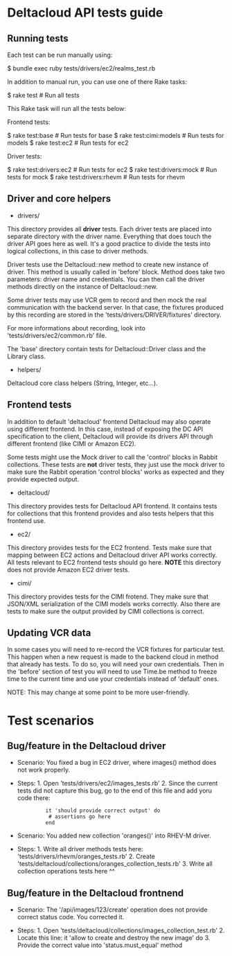 Deltacloud API tests guide
==========================

Running tests
-----------------------

Each test can be run manually using:

$ bundle exec ruby tests/drivers/ec2/realms_test.rb

In addition to manual run, you can use one of there Rake tasks:

$ rake test                 # Run all tests

This Rake task will run all the tests below:

Frontend tests:

$ rake test:base            # Run tests for base
$ rake test:cimi:models     # Run tests for models
$ rake test:ec2             # Run tests for ec2

Driver tests:

$ rake test:drivers:ec2     # Run tests for ec2
$ rake test:drivers:mock    # Run tests for mock
$ rake test:drivers:rhevm   # Run tests for rhevm

Driver and core helpers
-----------------------

* drivers/

This directory provides all **driver** tests. Each driver tests are placed into
separate directory with the driver name.  Everything that does touch the driver
API goes here as well. It's a good practice to divide the tests into logical
collections, in this case to driver methods.

Driver tests use the Deltacloud::new method to create new instance of driver.
This method is usually called in 'before' block. Method does take two
parameters: driver name and credentials.  You can then call the driver methods
directly on the instance of Deltacloud::new.

Some driver tests may use VCR gem to record and then mock the real communication
with the backend server. In that case, the fixtures produced by this recording
are stored in the 'tests/drivers/DRIVER/fixtures' directory.

For more informations about recording, look into 'tests/drivers/ec2/common.rb'
file.

The 'base' directory contain tests for Deltacloud::Driver class and the Library
class.

* helpers/

Deltacloud core class helpers (String, Integer, etc...).


Frontend tests
--------------------------------------

In addition to default 'deltacloud' frontend Deltacloud may also operate using
different frontend. In this case, instead of exposing the DC API specification
to the client, Deltacloud will provide its drivers API through different
frontend (like CIMI or Amazon EC2).

Some tests might use the Mock driver to call the 'control' blocks in Rabbit
collections.  These tests are **not** driver tests, they just use the mock
driver to make sure the Rabbit operation 'control blocks' works as expected and
they provide expected output.

* deltacloud/

This directory provides tests for Deltacloud API frontend. It contains tests
for collections that this frontend provides and also tests helpers that this
frontend use.

* ec2/

This directory provides tests for the EC2 frontend. Tests make sure that mapping
between EC2 actions and Deltacloud driver API works correctly. All tests
relevant to EC2 frontend tests should go here. **NOTE** this directory does not
provide Amazon EC2 driver tests.

* cimi/

This directory provides tests for the CIMI frotend. They make sure that
JSON/XML serialization of the CIMI models works correctly. Also there are tests
to make sure the output provided by CIMI collections is correct.


Updating VCR data
------------------

In some cases you will need to re-record the VCR fixtures for particular test.
This happen when a new request is made to the backend cloud in method that
already has tests. To do so, you will need your own credentials. Then in the
'before' section of test you will need to use Time.be method to freeze time
to the current time and use your credentials instead of 'default' ones.

NOTE: This may change at some point to be more user-friendly.


Test scenarios
=================

Bug/feature in the Deltacloud driver
---------------------------------

* Scenario: You fixed a bug in EC2 driver, where images() method does not work
            properly.

* Steps:    1. Open 'tests/drivers/ec2/images_tests.rb'
            2. Since the current tests did not capture this bug, go to the end
               of this file and add yoru code there:

               it 'should provide correct output' do
                # assertions go here
               end

* Scenario: You added new collection 'oranges()' into RHEV-M driver.

* Steps:    1. Write all driver methods tests here: 'tests/drivers/rhevm/oranges_tests.rb'
            2. Create 'tests/deltacloud/collections/oranges_collection_tests.rb'
            3. Write all collection operations tests here ^^


Bug/feature in the Deltacloud frontnend
------------------------------------

* Scenario: The '/api/images/123/create' operation does not provide correct
            status code. You corrected it.

* Steps:    1. Open 'tests/deltacloud/collections/images_collection_test.rb'
            2. Locate this line:
               it 'allow to create and destroy the new image' do
            3. Provide the correct value into 'status.must_equal' method
